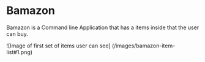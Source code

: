 # Bamazon


Bamazon is a Command line Application that has a items inside that the user can buy.

![Image of first set of items user can see]
(/images/bamazon-item-list#1.png)